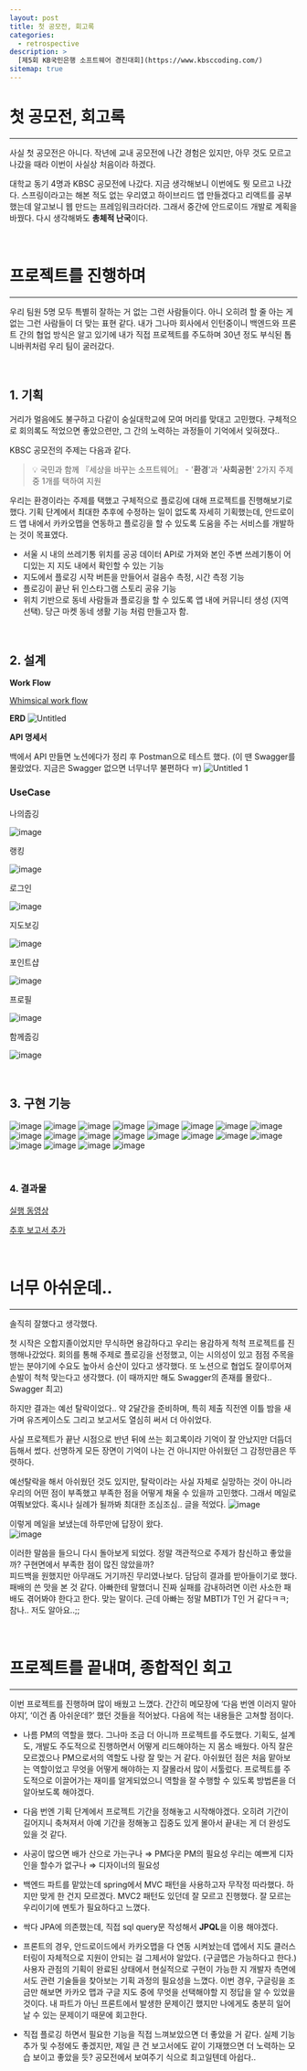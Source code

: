```yaml
---
layout: post
title: 첫 공모전, 회고록
categories: 
  - retrospective
description: >
  [제5회 KB국민은행 소프트웨어 경진대회](https://www.kbsccoding.com/)
sitemap: true
---
```





# 첫 공모전, 회고록

----------

사실 첫 공모전은 아니다. 작년에 교내 공모전에 나간 경험은 있지만, 아무 것도 모르고 나갔을 때라 이번이 사실상 처음이라 하겠다.

대학교 동기 4명과 KBSC 공모전에 나갔다. 지금 생각해보니 이번에도 뭣 모르고 나갔다. 스프링이라고는 해본 적도 없는 우리였고 하이브리드 앱 만들겠다고 리액트를 공부했는데 알고보니 웹 만드는 프레임워크라더라. 그래서 중간에 안드로이드 개발로 계획을 바꿨다. 다시 생각해봐도 **총체적 난국**이다.

<br>

# 프로젝트를 진행하며

----------

우리 팀원 5명 모두 특별히 잘하는 거 없는 그런 사람들이다. 아니 오히려 할 줄 아는 게 없는 그런 사람들이 더 맞는 표현 같다. 내가 그나마 회사에서 인턴중이니 백엔드와 프론트 간의 협업 방식은 알고 있기에 내가 직접 프로젝트를 주도하며 30년 정도 부식된 톱니바퀴처럼 우리 팀이 굴러갔다.

<br>


## 1. 기획

거리가 멀음에도 불구하고 다같이 숭실대학교에 모여 머리를 맞대고 고민했다. 구체적으로 회의록도 적었으면 좋았으련만, 그 간의 노력하는 과정들이 기억에서 잊혀졌다..

KBSC 공모전의 주제는 다음과 같다.

>💡 국민과 함께 『세상을 바꾸는 소프트웨어』 - '**환경**'과 '**사회공헌**' 2가지 주제 중 1개를 택하여 지원

우리는 환경이라는 주제를 택했고 구체적으로 플로깅에 대해 프로젝트를 진행해보기로 했다. 기획 단계에서 최대한 추후에 수정하는 일이 없도록 자세히 기획했는데, 안드로이드 앱 내에서 카카오맵을 연동하고 플로깅을 할 수 있도록 도움을 주는 서비스를 개발하는 것이 목표였다.

-   서울 시 내의 쓰레기통 위치를 공공 데이터 API로 가져와 본인 주변 쓰레기통이 어디있는 지 지도 내에서 확인할 수 있는 기능
-   지도에서 플로깅 시작 버튼을 만들어서 걸음수 측정, 시간 측정 기능
-   플로깅이 끝난 뒤 인스타그램 스토리 공유 기능
-   위치 기반으로 동네 사람들과 플로깅을 할 수 있도록 앱 내에 커뮤니티 생성 (지역 선택). 당근 마켓 동네 생활 기능 처럼 만들고자 함.

<br>

## 2. 설계

**Work Flow**

[Whimsical work flow](https://whimsical.com/kb-esg-R7KRxom9XbMyQaqLitj317)


**ERD**
![Untitled](https://user-images.githubusercontent.com/62997391/210916306-e0105795-a037-4bba-9cd3-f0c18b94bed0.png)


**API 명세서**

백에서 API 만들면 노션에다가 정리 후 Postman으로 테스트 했다. (이 땐 Swagger를 몰랐었다. 지금은 Swagger 없으면 너무너무 불편하다 ㅠ)
![Untitled 1](https://user-images.githubusercontent.com/62997391/210916500-e11fcdfd-8272-4fd6-a76e-afa79301badd.png)

### UseCase

나의줍깅

![image](https://user-images.githubusercontent.com/62997391/210916673-829b0caa-c34a-4536-8391-e6778ed0ffd3.png)

랭킹

 ![image](https://user-images.githubusercontent.com/62997391/210916685-d333c920-054c-4213-83d6-97530e94a6a6.png)

로그인

![image](https://user-images.githubusercontent.com/62997391/210916692-e227e458-172c-42f5-8a88-b017a43e1972.png)

지도보깅

![image](https://user-images.githubusercontent.com/62997391/210916703-9e8eb8cc-a81a-4845-832f-9750d6ffaeb5.png)

포인트샵

![image](https://user-images.githubusercontent.com/62997391/210916714-2758a30b-54e6-4101-8590-946adcab0eec.png)

프로필

![image](https://user-images.githubusercontent.com/62997391/210916723-e4811391-5d27-4f96-9193-f137a6537ad2.png)

함께줍깅

![image](https://user-images.githubusercontent.com/62997391/210916735-44f9f673-0bbd-4c7f-a31a-4a0da8280b86.png)

<br>

## 3. 구현 기능
![image](https://user-images.githubusercontent.com/62997391/210917243-770c7b5d-a0f3-4746-ace8-4a64e42ece44.png)
![image](https://user-images.githubusercontent.com/62997391/210917258-d7f5665c-3db4-4c3c-acad-e6a49aeabcd7.png)
![image](https://user-images.githubusercontent.com/62997391/210917269-a5b0682c-7954-4a0b-abab-eb768f10611c.png)
![image](https://user-images.githubusercontent.com/62997391/210917283-0a3f4b51-4ff1-4a42-896b-ee821444b0a6.png)
![image](https://user-images.githubusercontent.com/62997391/210917298-6b19f7a1-9214-4f4a-ae7c-8a3cb962b537.png)
![image](https://user-images.githubusercontent.com/62997391/210917312-d6efa3cc-8581-4d1f-bd15-ed51f8adf49c.png)
![image](https://user-images.githubusercontent.com/62997391/210917336-3c2ec6b8-f815-4d11-b92e-272ee1a5d4e7.png)
![image](https://user-images.githubusercontent.com/62997391/210917347-faf8cc52-1709-49ef-88c9-c33d17fca6b4.png)
![image](https://user-images.githubusercontent.com/62997391/210917360-ac1d9242-0d4c-4b8b-bad9-096fe11dbd2f.png)
![image](https://user-images.githubusercontent.com/62997391/210917372-bc560d61-1e36-4688-ace5-781722a3b960.png)
![image](https://user-images.githubusercontent.com/62997391/210917386-ee12714d-84bc-4362-94ea-b4b338a08d7a.png)
![image](https://user-images.githubusercontent.com/62997391/210917399-2d01acbc-268b-4b2a-a99a-7b7819de4c9a.png)
![image](https://user-images.githubusercontent.com/62997391/210917405-2cfaa256-9731-4fea-a4cf-851b14a29d21.png)
![image](https://user-images.githubusercontent.com/62997391/210917416-67129ba7-4e06-420e-884d-90fa03386e71.png)
![image](https://user-images.githubusercontent.com/62997391/210917421-77c345cf-bbe6-466e-af15-a09d79841e2f.png)
![image](https://user-images.githubusercontent.com/62997391/210917434-5f1b312c-cbd6-4899-ae7d-967ef583bcaa.png)
![image](https://user-images.githubusercontent.com/62997391/210917451-4a0ed16d-b992-4685-92fb-30ec9a17fd1a.png)
![image](https://user-images.githubusercontent.com/62997391/210917459-34be5e16-5fae-4121-b0c9-8ab78e064272.png)
![image](https://user-images.githubusercontent.com/62997391/210917468-a8847ae8-7b6d-43eb-b3a6-285fd4d1e95c.png)
![image](https://user-images.githubusercontent.com/62997391/210917473-fce5c27c-2d65-4742-b13b-188b8c7d54bc.png)


<br>

### 4. 결과물

[실행 동영상](https://www.youtube.com/watch?v=pA0kIA1dKKI)

[추후 보고서 추가]()

<br>

# 너무 아쉬운데..

----------

솔직히 잘했다고 생각했다.

첫 시작은 오합지졸이었지만 무식하면 용감하다고 우리는 용감하게 척척 프로젝트를 진행해나갔었다. 회의를 통해 주제로 플로깅을 선정했고, 이는 시의성이 있고 점점 주목을 받는 분야기에 수요도 높아서 승산이 있다고 생각했다. 또 노션으로 협업도 잘이루어져 손발이 척척 맞는다고 생각했다. (이 때까지만 해도 Swagger의 존재를 몰랐다.. Swagger 최고)

하지만 결과는 예선 탈락이었다.. 약 2달간을 준비하며, 특히 제출 직전엔 이틀 밤을 새가며 유즈케이스도 그리고 보고서도 열심히 써서 더 아쉬었다.

사실 프로젝트가 끝난 시점으로 반년 뒤에 쓰는 회고록이라 기억이 잘 안났지만 더듬더듬해서 썼다. 선명하게 모든 장면이 기억이 나는 건 아니지만 아쉬웠던 그 감정만큼은 뚜렷하다.

예선탈락을 해서 아쉬웠던 것도 있지만, 탈락이라는 사실 자체로 실망하는 것이 아니라 우리의 어떤 점이 부족했고 부족한 점을 어떻게 채울 수 있을까 고민했다. 그래서 메일로 여쭤보았다. 혹시나 실례가 될까봐 최대한 조심조심.. 글을 적었다.
![image](https://user-images.githubusercontent.com/62997391/210917103-dbeb61a4-df49-4fba-b05a-460740fbc044.png)

이렇게 메일을 보냈는데 하루만에 답장이 왔다.
<br>
![image](https://user-images.githubusercontent.com/62997391/210917116-e568ef05-2989-45f7-8e37-a11ecf323699.png)

이러한 말씀을 들으니 다시 돌아보게 되었다. 정말 객관적으로 주제가 참신하고 좋았을까? 구현면에서 부족한 점이 많진 않았을까?  
피드백을 원했지만 아무래도 거기까진 무리였나보다. 담담히 결과를 받아들이기로 했다.  
패배의 쓴 맛을 본 것 같다. 아빠한테 말했더니 진짜 실패를 감내하려면 이런 사소한 패배도 겪어봐야 한다고 한다. 맞는 말이다. 근데 아빠는 정말 MBTI가 T인 거 같다ㅋㅋ; 참나.. 저도 알아요..;;

<br>

# 프로젝트를 끝내며, 종합적인 회고

----------

이번 프로젝트를 진행하며 많이 배웠고 느꼈다. 간간히 메모장에 ‘다음 번엔 이러지 말아야지’, ‘이건 좀 아쉬운데?’ 했던 것들을 적어놨다. 다음에 적는 내용들은 고쳐할 점이다.

-   나름 PM의 역할을 했다. 그나마 조금 더 아니까 프로젝트를 주도했다. 기획도, 설계도, 개발도 주도적으로 진행하면서 어떻게 리드해야하는 지 몸소 배웠다. 아직 잘은 모르겠으나 PM으로서의 역할도 나랑 잘 맞는 거 같다. 아쉬웠던 점은 처음 맡아보는 역할이었고 무엇을 어떻게 해야하는 지 잘몰라서 많이 서툴렀다. 프로젝트를 주도적으로 이끌어가는 재미를 알게되었으니 역할을 잘 수행할 수 있도록 방법론을 더 알아보도록 해야겠다.
    
-   다음 번엔 기획 단계에서 프로젝트 기간을 정해놓고 시작해야겠다. 오히려 기간이 길어지니 축쳐져서 아예 기간을 정해놓고 집중도 있게 몰아서 끝내는 게 더 완성도 있을 것 같다.
    
-   사공이 많으면 배가 산으로 가는구나 ⇒ PM다운 PM의 필요성 우리는 예쁘게 디자인을 할수가 없구나 ⇒ 디자이너의 필요성
    
-   백엔드 파트를 맡았는데 spring에서 MVC 패턴을 사용하고자 무작정 따라했다. 하지만 맞게 한 건지 모르겠다. MVC2 패턴도 있던데 잘 모르고 진행했다. 잘 모르는 우리이기에 멘토가 필요하다고 느꼈다.
    
-   싹다 JPA에 의존했는데, 직접 sql query문 작성해서 **JPQL**을 이용 해야겠다.
    
-   프론트의 경우, 안드로이드에서 카카오맵을 다 연동 시켜놨는데 앱에서 지도 클러스터링이 자체적으로 지원이 안되는 걸 그제서야 알았다. (구글맵은 가능하다고 한다.) 사용자 관점의 기획이 완료된 상태에서 현실적으로 구현이 가능한 지 개발자 측면에서도 관련 기술들을 찾아보는 기획 과정의 필요성을 느꼈다. 이번 경우, 구글링을 조금만 해보면 카카오 맵과 구글 지도 중에 무엇을 선택해야할 지 정답을 알 수 있었을 것이다. 내 파트가 아닌 프론트에서 발생한 문제이긴 했지만 나에게도 충분히 일어날 수 있는 문제이기 때문에 회고한다.
    
-   직접 플로깅 하면서 필요한 기능을 직접 느껴보았으면 더 좋았을 거 같다. 실제 기능 추가 및 수정에도 좋겠지만, 제일 큰 건 보고서에도 같이 기재했으면 더 노력하는 모습 보이고 좋았을 듯? 공모전에서 보여주기 식으로 최고일텐데 아쉽다..